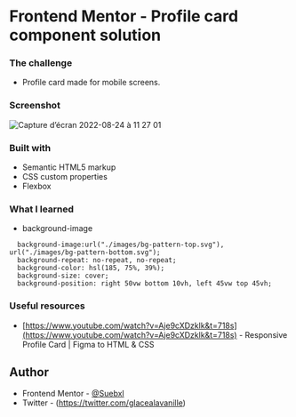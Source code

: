 # Frontend Mentor - Profile card component solution

### The challenge

- Profile card made for mobile screens.

### Screenshot
![Capture d’écran 2022-08-24 à 11 27 01](https://user-images.githubusercontent.com/73802863/186459043-624c3447-6b73-4074-a34a-9450c43ab6a9.png)


### Built with

- Semantic HTML5 markup
- CSS custom properties
- Flexbox

### What I learned

- background-image

```background-color: hsl(0, 0%, 59%);
  background-image:url("./images/bg-pattern-top.svg"), url("./images/bg-pattern-bottom.svg");
  background-repeat: no-repeat, no-repeat;
  background-color: hsl(185, 75%, 39%);
  background-size: cover;
  background-position: right 50vw bottom 10vh, left 45vw top 45vh;
```

### Useful resources

- [https://www.youtube.com/watch?v=Aje9cXDzklk&t=718s](https://www.youtube.com/watch?v=Aje9cXDzklk&t=718s) - Responsive Profile Card | Figma to HTML & CSS


## Author

- Frontend Mentor - [@Suebxl](https://www.frontendmentor.io/profile/Suebxl)
- Twitter - (https://twitter.com/glacealavanille)
